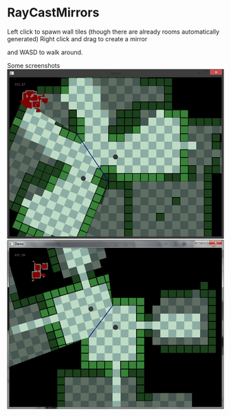 RayCastMirrors
==============

Left click to spawn wall tiles (though there are already rooms automatically generated)
Right click and drag to create a mirror

and WASD to walk around.

Some screenshots
![](/screens/mirrors15.png)
![](/screens/mirrors14.png)
